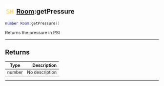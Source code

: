 ## <img src="../../.gitbook/assets/shared.png" width="32" height="32" /> [Room](../room/README.md):getPressure

```lua
number Room:getPressure()
```

Returns the pressure in PSI<br>

-----------------
## Returns

| Type   | Description |
| ------ | ----------: |
| number | No description |


--------